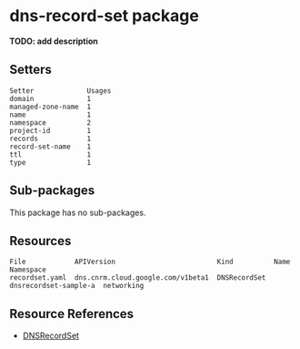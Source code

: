 # dns-record-set package

**TODO: add description**

## Setters

```
Setter             Usages
domain             1
managed-zone-name  1
name               1
namespace          2
project-id         1
records            1
record-set-name    1
ttl                1
type               1
```

## Sub-packages

This package has no sub-packages.

## Resources

```
File            APIVersion                         Kind          Name                   Namespace
recordset.yaml  dns.cnrm.cloud.google.com/v1beta1  DNSRecordSet  dnsrecordset-sample-a  networking
```

## Resource References

- [DNSRecordSet](https://cloud.google.com/config-connector/docs/reference/resource-docs/dns/dnsrecordset)

